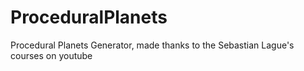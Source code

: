 # ProceduralPlanets
Procedural Planets Generator, made thanks to the Sebastian Lague's courses on youtube
